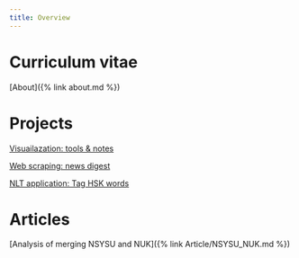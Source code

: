 ```yaml
---
title: Overview
---
```

# Curriculum vitae
[About]({% link about.md %})

# Projects 
[Visuailazation: tools & notes](https://github.com/simon2016bht/VisualizationWisely/tree/main)

[Web scraping: news digest](https://github.com/simon2016bht/FetchNewsKeyword)

[NLT application: Tag HSK words](https://github.com/simon2016bht/TagHskWords)

# Articles 
[Analysis of merging NSYSU and NUK]({% link Article/NSYSU_NUK.md %})




<!---
[Board Game for special days]({% link /article/bg_day.md %})
comment
-->